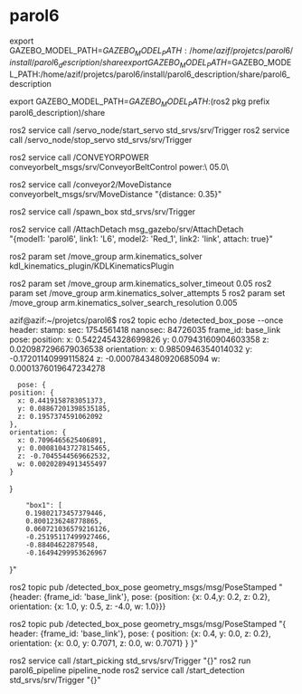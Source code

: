 # parol6
export GAZEBO_MODEL_PATH=$GAZEBO_MODEL_PATH:/home/azif/projetcs/parol6/install/parol6_description/share
export GAZEBO_MODEL_PATH=$GAZEBO_MODEL_PATH:/home/azif/projetcs/parol6/install/parol6_description/share/parol6_description


export GAZEBO_MODEL_PATH=$GAZEBO_MODEL_PATH:$(ros2 pkg prefix parol6_description)/share



ros2 service call /servo_node/start_servo std_srvs/srv/Trigger
ros2 service call /servo_node/stop_servo std_srvs/srv/Trigger

ros2 service call /CONVEYORPOWER conveyorbelt_msgs/srv/ConveyorBeltControl power:\ 05.0\ 

ros2 service call /conveyor2/MoveDistance conveyorbelt_msgs/srv/MoveDistance "{distance: 0.35}"

ros2 service call /spawn_box std_srvs/srv/Trigger

ros2 service call /AttachDetach msg_gazebo/srv/AttachDetach \
  "{model1: 'parol6', link1: 'L6', model2: 'Red_1', link2: 'link', attach: true}"



ros2 param set /move_group arm.kinematics_solver kdl_kinematics_plugin/KDLKinematicsPlugin

ros2 param set /move_group arm.kinematics_solver_timeout 0.05
ros2 param set /move_group arm.kinematics_solver_attempts 5
ros2 param set /move_group arm.kinematics_solver_search_resolution 0.005

azif@azif:~/projetcs/parol6$ ros2 topic echo /detected_box_pose --once 
header:
  stamp:
    sec: 1754561418
    nanosec: 84726035
  frame_id: base_link
pose:
  position:
    x: 0.5422454328699826
    y: 0.07943160904603358
    z: 0.020987296679036538
  orientation:
    x: 0.9850946354014032
    y: -0.17201140999115824
    z: -0.0007843480920685094
    w: 0.0001376019647234278



      pose: {
    position: {
      x: 0.4419158783051373,
      y: 0.08867201398535185,
      z: 0.1957374591062092
    },
    orientation: {
      x: 0.7096465625406891,
      y: 0.00081043727815465,
      z: -0.7045544569662532,
      w: 0.00202894913455497
    }
  }


        "box1": [
        0.19802173457379446,
        0.8001236248778865,
        0.060721036579216126,
        -0.25195117499927466,
        -0.88404622879548,
        -0.16494299953626967


}"





ros2 topic pub /detected_box_pose geometry_msgs/msg/PoseStamped "{header: {frame_id: 'base_link'}, pose: {position: {x: 0.4,y: 0.2, z: 0.2}, orientation: {x: 1.0, y: 0.5, z: -4.0, w: 1.0}}}


ros2 topic pub /detected_box_pose geometry_msgs/msg/PoseStamped "{
  header: {frame_id: 'base_link'},
  pose: {
    position: {x: 0.4, y: 0.0, z: 0.2},
    orientation: {x: 0.0, y: 0.7071, z: 0.0, w: 0.7071}
  }
}"

ros2 service call /start_picking std_srvs/srv/Trigger "{}"
ros2 run parol6_pipeline pipeline_node
ros2 service call /start_detection std_srvs/srv/Trigger "{}"

